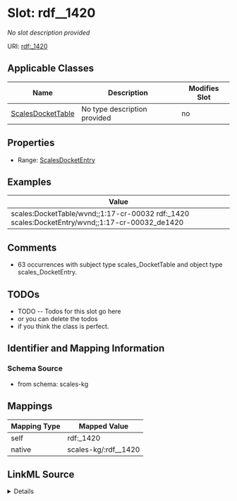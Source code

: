 

# Slot: rdf__1420


_No slot description provided_





URI: [rdf:_1420](http://www.w3.org/1999/02/22-rdf-syntax-ns#_1420)



<!-- no inheritance hierarchy -->





## Applicable Classes

| Name | Description | Modifies Slot |
| --- | --- | --- |
| [ScalesDocketTable](../classes/ScalesDocketTable.md) | No type description provided |  no  |







## Properties

* Range: [ScalesDocketEntry](../classes/ScalesDocketEntry.md)






## Examples

| Value |
| --- |
| scales:DocketTable/wvnd;;1:17-cr-00032 rdf:_1420 scales:DocketEntry/wvnd;;1:17-cr-00032_de1420 |

## Comments

* 63 occurrences with subject type scales_DocketTable and object type scales_DocketEntry.

## TODOs

* TODO -- Todos for this slot go here
* or you can delete the todos
* if you think the class is perfect.

## Identifier and Mapping Information







### Schema Source


* from schema: scales-kg




## Mappings

| Mapping Type | Mapped Value |
| ---  | ---  |
| self | rdf:_1420 |
| native | scales-kg/:rdf__1420 |




## LinkML Source

<details>
```yaml
name: rdf__1420
description: No slot description provided
todos:
- TODO -- Todos for this slot go here
- or you can delete the todos
- if you think the class is perfect.
comments:
- 63 occurrences with subject type scales_DocketTable and object type scales_DocketEntry.
examples:
- value: scales:DocketTable/wvnd;;1:17-cr-00032 rdf:_1420 scales:DocketEntry/wvnd;;1:17-cr-00032_de1420
from_schema: scales-kg
rank: 1000
slot_uri: rdf:_1420
alias: rdf__1420
domain_of:
- scales_DocketTable
range: scales_DocketEntry

```
</details>